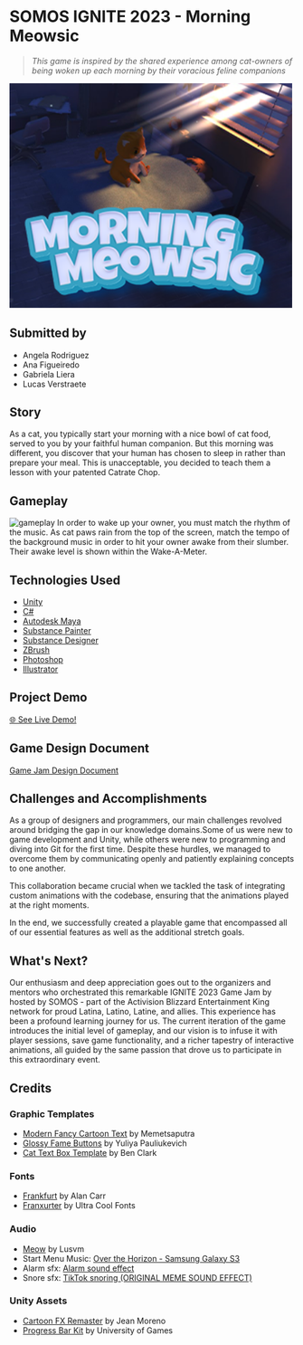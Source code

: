 # SOMOS IGNITE 2023 - Morning Meowsic
> *This game is inspired by the shared experience among cat-owners of being woken up each morning by their voracious feline companions*
<img src='https://github.com/angela-rodriguezz/IGNITE-GameJam/blob/main/README-Images/GameCover2.png' title='Morning Meowsic' width='500' heigth="800" stlye="display: block; margin: 0 auto" alt='Game Logo' />

## Submitted by 
- Angela Rodriguez
- Ana Figueiredo
- Gabriela Liera
- Lucas Verstraete

## Story
As a cat, you typically start your morning with a nice bowl of cat food, served to you by your faithful human companion. But this morning was different, you discover that your human has chosen to sleep in rather than prepare your meal. This is unacceptable, you decided to teach them a lesson with your patented Catrate Chop. 

## Gameplay
<img src="https://github.com/angela-rodriguezz/Morning-Meowsic/blob/deb6d9f637e9eb7198103078cb031a0e117f3650/gameplay.gif" title="gameplay"  width='500' heigth="800">
In order to wake up your owner, you must match the rhythm of the music. As cat paws rain from the top of the screen, match the tempo of the background music in order to hit your owner awake from their slumber. Their awake level is shown within the Wake-A-Meter. 

## Technologies Used
- [Unity](https://unity.com/)
- [C#](https://learn.microsoft.com/en-us/dotnet/csharp/)
- [Autodesk Maya](https://www.autodesk.com/support/technical/article/caas/tsarticles/ts/lC3jaffqnWFyQoLPEPm7n.html)
- [Substance Painter](https://www.adobe.com/products/substance3d-painter.html?sdid=DRCF12SK&mv=search&mv2=paidsearch&gclid=Cj0KCQjw84anBhCtARIsAISI-xfpqyayYvWwzlw96aEoPWZwGY3Mi_ZNol_bjvNX0m4bYV6yzn-I35kaArtSEALw_wcB)
- [Substance Designer](https://www.adobe.com/products/substance3d-designer.html)
- [ZBrush](https://www.maxon.net/en/zbrush)
- [Photoshop](https://www.adobe.com/products/photoshop.html)
- [Illustrator](https://www.adobe.com/products/illustrator.html)

## Project Demo
[🌐 See Live Demo!](https://angelarodriguezz.itch.io/morning-meowsic)

## Game Design Document
[Game Jam Design Document](https://docs.google.com/document/d/1k_l2O-KRvtfp0nUQqMnD-CuiQcbn414Y1a7hKQ9JbTE/edit?usp=sharing)

## Challenges and Accomplishments
As a group of designers and programmers, our main challenges revolved around bridging the gap in our knowledge domains.Some of us were new to game development and Unity, while others were new to programming and diving into Git for the first time. Despite these hurdles, we managed to overcome them by communicating openly and patiently explaining concepts to one another.

This collaboration became crucial when we tackled the task of integrating custom animations with the codebase, ensuring that the animations played at the right moments.

In the end, we successfully created a playable game that encompassed all of our essential features as well as the additional stretch goals.

## What's Next?
Our enthusiasm and deep appreciation goes out to the organizers and mentors who orchestrated this remarkable IGNITE 2023 Game Jam by hosted by SOMOS - part of the Activision Blizzard Entertainment King network for proud Latina, Latino, Latine, and allies. This experience has been a profound learning journey for us. The current iteration of the game introduces the initial level of gameplay, and our vision is to infuse it with player sessions, save game functionality, and a richer tapestry of interactive animations, all guided by the same passion that drove us to participate in this extraordinary event.

## Credits

### Graphic Templates
- [Modern Fancy Cartoon Text](https://www.freepik.com/free-psd/modern-fancy-cartoon-text-effect_50717326.htm#page=2&query=text%20effect%20photoshop%20action%20cute&position=15&from_view=search&track=ais) by Memetsaputra
- [Glossy Fame Buttons](https://www.vecteezy.com/vector-art/12996417-glossy-game-buttons-with-candy-texture) by Yuliya Pauliukevich
- [Cat Text Box Template](https://www.vecteezy.com/vector-art/88567-cat-text-box-tempalte-free-vector) by Ben Clark

### Fonts
- [Frankfurt](https://www.fontspace.com/frankfurt-font-f176) by Alan Carr
- [Franxurter](https://www.fontspace.com/franxurter-totally-font-f42042) by Ultra Cool Fonts
	
### Audio
- [Meow](https://www.youtube.com/watch?v=cwyTleTL06Y) by Lusvm
- Start Menu Music: [Over the Horizon - Samsung Galaxy S3](https://www.youtube.com/watch?v=Lkfr3dnNOAY)
- Alarm sfx: [Alarm sound effect](https://www.youtube.com/watch?v=5LCvj6Z_LrA)
- Snore sfx: [TikTok snoring (ORIGINAL MEME SOUND EFFECT)](https://www.youtube.com/watch?v=w7mZjDmjFew)


### Unity Assets
- [Cartoon FX Remaster](https://assetstore.unity.com/packages/vfx/particles/cartoon-fx-remaster-free-109565) by Jean Moreno
- [Progress Bar Kit](https://assetstore.unity.com/packages/tools/gui/progress-bar-kit-87620) by University of Games

